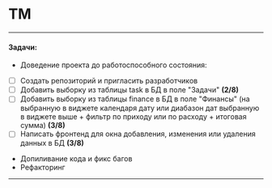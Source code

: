 ﻿# TM

---

#### Задачи:
 - Доведение проекта до работоспособного состояния:
- [ ] Создать репозиторий и пригласить разработчиков
- [ ] Добавить выборку из таблицы task в БД в поле "Задачи" **(2/8)**
- [ ] Добавить выборку из таблицы finance в БД в поле "Финансы" (на выбранную в виджете календаря дату или диабазон дат выбранную в виджете выше + фильтр по приходу или по расходу + итоговая сумма) **(3/8)**
- [ ] Написать фронтенд для окна добавления, изменения или удаления данных в БД  **(3/8)**
 - Допиливание кода и фикс багов
 - Рефакторинг

---
